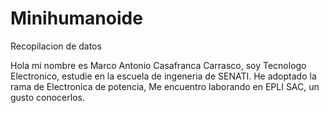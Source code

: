 # Minihumanoide
Recopilacion de datos

Hola mi nombre es Marco Antonio Casafranca Carrasco, soy Tecnologo Electronico, estudie en la escuela de ingeneria de SENATI. He adoptado la rama de Electronica de potencia, Me encuentro laborando en EPLI SAC,
un gusto conocerlos.

